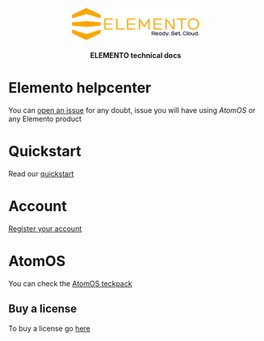 <center>
    <br/>
    <br/>
    <br/>
    <img src="https://raw.githubusercontent.com/Elemento-Modular-Cloud/graphic-assets/main/logos/horizontal/Logo%20horizontal%20lightbg%20transp.svg" width=50%/>
    <br/>
    <h4>
        ELEMENTO technical docs
    </h4>
</center>

# Elemento helpcenter

You can [open an issue](https://docs.github.com/en/issues/tracking-your-work-with-issues/creating-an-issue) for any doubt, issue you will have using *AtomOS* or any Elemento product

# Quickstart

Read our [quickstart](https://hackmd.io/qLIyWjTDRWiGeeCvQbj2yQ)

# Account

[Register your account](https://elemento.typeform.com/to/p3zAUodM)

# AtomOS

You can check the [AtomOS teckpack](https://hackmd.io/REBdz_zXT9Koqcel-LbBJg)

## Buy a license

To buy a license go [here](https://elemento.typeform.com/to/rUaZRm2O)
